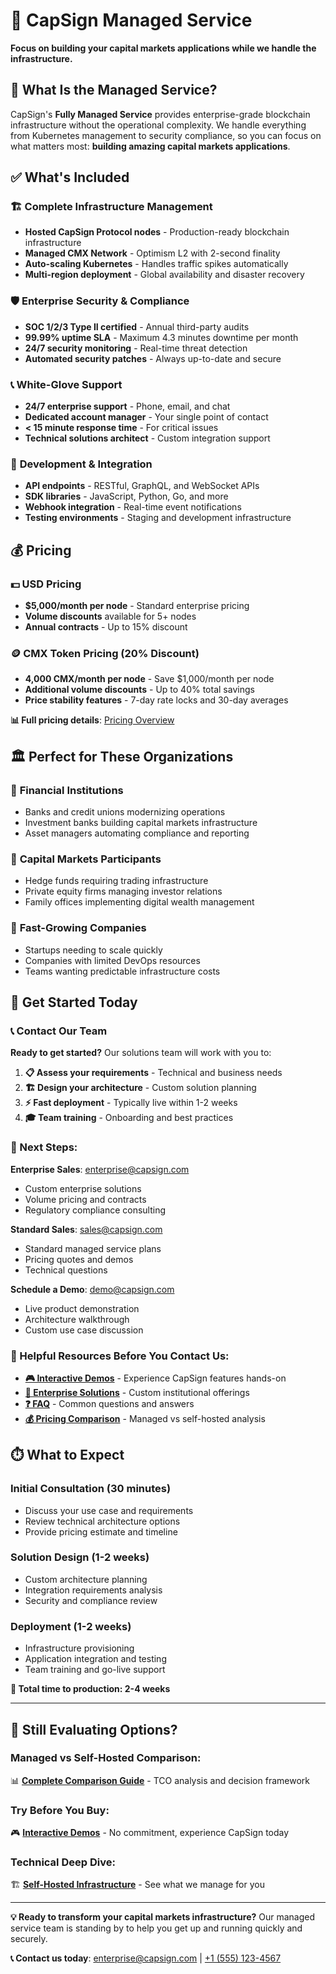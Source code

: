 # 🚀 CapSign Managed Service

**Focus on building your capital markets applications while we handle the infrastructure.**

## 🎯 **What Is the Managed Service?**

CapSign's **Fully Managed Service** provides enterprise-grade blockchain infrastructure without the operational complexity. We handle everything from Kubernetes management to security compliance, so you can focus on what matters most: **building amazing capital markets applications**.

## ✅ **What's Included**

### 🏗️ **Complete Infrastructure Management**

- **Hosted CapSign Protocol nodes** - Production-ready blockchain infrastructure
- **Managed CMX Network** - Optimism L2 with 2-second finality
- **Auto-scaling Kubernetes** - Handles traffic spikes automatically
- **Multi-region deployment** - Global availability and disaster recovery

### 🛡️ **Enterprise Security & Compliance**

- **SOC 1/2/3 Type II certified** - Annual third-party audits
- **99.99% uptime SLA** - Maximum 4.3 minutes downtime per month
- **24/7 security monitoring** - Real-time threat detection
- **Automated security patches** - Always up-to-date and secure

### 📞 **White-Glove Support**

- **24/7 enterprise support** - Phone, email, and chat
- **Dedicated account manager** - Your single point of contact
- **< 15 minute response time** - For critical issues
- **Technical solutions architect** - Custom integration support

### 🔧 **Development & Integration**

- **API endpoints** - RESTful, GraphQL, and WebSocket APIs
- **SDK libraries** - JavaScript, Python, Go, and more
- **Webhook integration** - Real-time event notifications
- **Testing environments** - Staging and development infrastructure

## 💰 **Pricing**

### **💵 USD Pricing**

- **$5,000/month per node** - Standard enterprise pricing
- **Volume discounts** available for 5+ nodes
- **Annual contracts** - Up to 15% discount

### **🪙 CMX Token Pricing (20% Discount)**

- **4,000 CMX/month per node** - Save $1,000/month per node
- **Additional volume discounts** - Up to 40% total savings
- **Price stability features** - 7-day rate locks and 30-day averages

**📊 Full pricing details**: [Pricing Overview](/pricing/README.md)

## 🏛️ **Perfect for These Organizations**

### 🏦 **Financial Institutions**

- Banks and credit unions modernizing operations
- Investment banks building capital markets infrastructure
- Asset managers automating compliance and reporting

### 💼 **Capital Markets Participants**

- Hedge funds requiring trading infrastructure
- Private equity firms managing investor relations
- Family offices implementing digital wealth management

### 🚀 **Fast-Growing Companies**

- Startups needing to scale quickly
- Companies with limited DevOps resources
- Teams wanting predictable infrastructure costs

## 🚀 **Get Started Today**

### 📞 **Contact Our Team**

**Ready to get started?** Our solutions team will work with you to:

1. **📋 Assess your requirements** - Technical and business needs
2. **🏗️ Design your architecture** - Custom solution planning
3. **⚡ Fast deployment** - Typically live within 1-2 weeks
4. **🎓 Team training** - Onboarding and best practices

### **📧 Next Steps:**

**Enterprise Sales**: [enterprise@capsign.com](mailto:enterprise@capsign.com)

- Custom enterprise solutions
- Volume pricing and contracts
- Regulatory compliance consulting

**Standard Sales**: [sales@capsign.com](mailto:sales@capsign.com)

- Standard managed service plans
- Pricing quotes and demos
- Technical questions

**Schedule a Demo**: [demo@capsign.com](mailto:demo@capsign.com?subject=Managed%20Service%20Demo)

- Live product demonstration
- Architecture walkthrough
- Custom use case discussion

### **🔗 Helpful Resources Before You Contact Us:**

- **[🎮 Interactive Demos](/demos/README.md)** - Experience CapSign features hands-on
- **[🏢 Enterprise Solutions](/pricing/enterprise.md)** - Custom institutional offerings
- **[❓ FAQ](/help/faq.md)** - Common questions and answers
- **[💰 Pricing Comparison](/pricing/comparison.md)** - Managed vs self-hosted analysis

## ⏱️ **What to Expect**

### **Initial Consultation (30 minutes)**

- Discuss your use case and requirements
- Review technical architecture options
- Provide pricing estimate and timeline

### **Solution Design (1-2 weeks)**

- Custom architecture planning
- Integration requirements analysis
- Security and compliance review

### **Deployment (1-2 weeks)**

- Infrastructure provisioning
- Application integration and testing
- Team training and go-live support

**🎯 Total time to production: 2-4 weeks**

---

## 🤔 **Still Evaluating Options?**

### **Managed vs Self-Hosted Comparison:**

📊 **[Complete Comparison Guide](/pricing/comparison.md)** - TCO analysis and decision framework

### **Try Before You Buy:**

🎮 **[Interactive Demos](/demos/README.md)** - No commitment, experience CapSign today

### **Technical Deep Dive:**

🏗️ **[Self-Hosted Infrastructure](/infrastructure/README.md)** - See what we manage for you

---

**💡 Ready to transform your capital markets infrastructure?** Our managed service team is standing by to help you get up and running quickly and securely.

**📞 Contact us today**: [enterprise@capsign.com](mailto:enterprise@capsign.com) | [+1 (555) 123-4567](tel:+15551234567)
